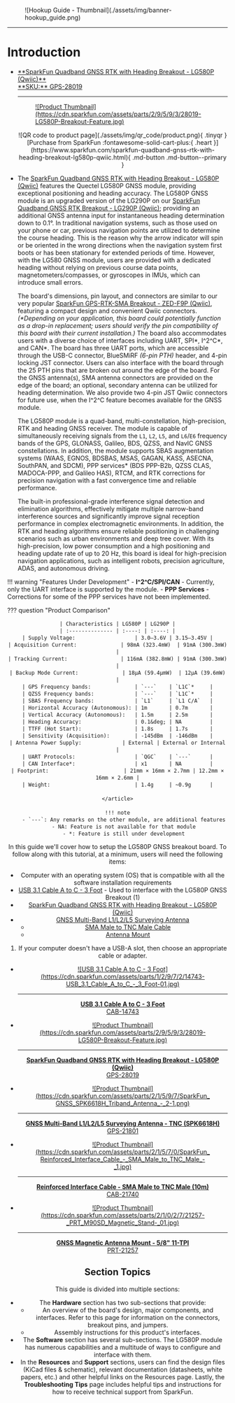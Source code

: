 <figure markdown>
![Hookup Guide - Thumbnail](./assets/img/banner-hookup_guide.png)
</figure>

---



# Introduction


<div class="grid cards desc" markdown>

-   <a href="https://www.sparkfun.com/sparkfun-quadband-gnss-rtk-with-heading-breakout-lg580p-qwiic.html">
	**SparkFun Quadband GNSS RTK with Heading Breakout - LG580P (Qwiic)**<br>
	**SKU:** GPS-28019

	---

	<figure markdown>
	![Product Thumbnail](https://cdn.sparkfun.com/assets/parts/2/9/5/9/3/28019-LG580P-Breakout-Feature.jpg)
	</figure></a>

	<article style="text-align: center;" markdown>
	![QR code to product page](./assets/img/qr_code/product.png){ .tinyqr } [Purchase from SparkFun :fontawesome-solid-cart-plus:{ .heart }](https://www.sparkfun.com/sparkfun-quadband-gnss-rtk-with-heading-breakout-lg580p-qwiic.html){ .md-button .md-button--primary }
	</article>


-	The [SparkFun Quadband GNSS RTK with Heading Breakout - LG580P (Qwiic)](https://www.sparkfun.com/sparkfun-quadband-gnss-rtk-with-heading-breakout-lg580p-qwiic.html) features the Quectel LG580P GNSS module, providing exceptional positioning and heading accuracy. The LG580P GNSS module is an upgraded version of the LG290P on our [SparkFun Quadband GNSS RTK Breakout - LG290P (Qwiic)](https://www.sparkfun.com/sparkfun-quadband-gnss-rtk-breakout-lg290p-qwiic.html); providing an additional GNSS antenna input for instantaneous heading determination down to 0.1&deg;. In traditional navigation systems, such as those used on your phone or car, previous navigation points are utilized to determine the course heading. This is the reason why the arrow indicator will spin or be oriented in the wrong directions when the navigation system first boots or has been stationary for extended periods of time. However, with the LG580 GNSS module, users are provided with a dedicated heading without relying on previous course data points, magnetometers/compasses, or gyroscopes in IMUs, which can introduce small errors.

	The board's dimensions, pin layout, and connectors are similar to our very popular [SparkFun GPS-RTK-SMA Breakout - ZED-F9P (Qwiic)](https://www.sparkfun.com/sparkfun-gps-rtk-sma-breakout-zed-f9p-qwiic.html), featuring a compact design and convenient Qwiic connectors. *(\*Depending on your application, this board could potentially function as a drop-in replacement; users should verify the pin compatibility of this board with their current installation.)* The board also accommodates users with a diverse choice of interfaces including UART, SPI*, I^2^C*, and CAN*. The board has three UART ports, which are accessible through the USB-C connector, BlueSMiRF *(6-pin PTH)* header, and 4-pin locking JST connector. Users can also interface with the board through the 25 PTH pins that are broken out around the edge of the board. For the GNSS antenna(s), SMA antenna connectors are provided on the edge of the board; an optional, secondary antenna can be utilized for heading determination. We also provide two 4-pin JST Qwiic connectors for future use, when the I^2^C feature becomes available for the GNSS module.

	The LG580P module is a quad-band, multi-constellation, high-precision, RTK and heading GNSS receiver. The module is capable of simultaneously receiving signals from the `L1`, `L2`, `L5`, and `L6`/`E6` frequency bands of the GPS, GLONASS, Galileo, BDS, QZSS, and NavIC GNSS constellations. In addition, the module supports SBAS augmentation systems (WAAS, EGNOS, BDSBAS, MSAS, GAGAN, KASS, ASECNA, SouthPAN, and SDCM), PPP services* (BDS PPP-B2b, QZSS CLAS, MADOCA-PPP, and Galileo HAS), RTCM, and RTK corrections for precision navigation with a fast convergence time and reliable performance.

	The built-in professional-grade interference signal detection and elimination algorithms, effectively mitigate multiple narrow-band interference sources and significantly improve signal reception performance in complex electromagnetic environments. In addition, the RTK and heading algorithms ensure reliable positioning in challenging scenarios such as urban environments and deep tree cover. With its high-precision, low power consumption and a high positioning and heading update rate of up to 20 Hz, this board is ideal for high-precision navigation applications, such as intelligent robots, precision agriculture, ADAS, and autonomous driving.

</div>

!!! warning "Features Under Development"
	- **I^2^C/SPI/CAN** - Currently, only the UART interface is supported by the module.
	- **PPP Services** - Corrections for some of the PPP services have not been implemented.


??? question "Product Comparison"
	<article style="text-align: center;" markdown>

	| Characteristics | LG580P | LG290P |
	| :-------------- | :----: | :----: |
	| Supply Voltage:                   | 3.0–3.6V | 3.15–3.45V |
	| Acquisition Current:              | 98mA (323.4mW)  | 91mA (300.3mW) |
	| Tracking Current:                 | 116mA (382.8mW) | 91mA (300.3mW) |
	| Backup Mode Current:              | 18μA (59.4μmW)  | 12μA (39.6mW)  |
	| GPS Frequency bands:              | `---`    | `L1C`*     |
	| QZSS Frequency bands:             | `---`    | `L1C`*     |
	| SBAS Frequency bands:             | `L1`     | `L1 C/A`   |
	| Horizontal Accuracy (Autonomous): | 1m       | 0.7m       |
	| Vertical Accuracy (Autonomous):   | 1.5m     | 2.5m       |
	| Heading Accuracy:                 | 0.1&deg; | NA         |
	| TTFF (Hot Start):                 | 1.8s     | 1.7s       |
	| Sensitivity (Acquisition):        | -145dBm  | -146dBm    |
	| Antenna Power Supply:             | External | External or Internal |
	| UART Protocols:                   | `QGC`    | `---`      |
	| CAN Interface*:                   | x1       | NA         |
	| Footprint:                        | 21mm × 16mm × 2.7mm | 12.2mm × 16mm × 2.6mm |
	| Weight:                           | 1.4g     | ~0.9g      |

	</article>

	!!! note
		- `---`: Any remarks on the other module, are additional features
		- NA: Feature is not available for that module
		- *: Feature is still under development


In this guide we'll cover how to setup the LG580P GNSS breakout board. To follow along with this tutorial, at a minimum, users will need the following items:


<div class="annotate" markdown>

- Computer with an operating system (OS) that is compatible with all the software installation requirements
- [USB 3.1 Cable A to C - 3 Foot](https://www.sparkfun.com/usb-3-1-cable-a-to-c-3-foot.html) - Used to interface with the LG580P GNSS Breakout (1)
- [SparkFun Quadband GNSS RTK with Heading Breakout - LG580P (Qwiic)](https://www.sparkfun.com/sparkfun-quadband-gnss-rtk-with-heading-breakout-lg580p-qwiic.html)
- [GNSS Multi-Band L1/L2/L5 Surveying Antenna](https://www.sparkfun.com/gnss-multi-band-l1-l2-l5-surveying-antenna-tnc-spk6618h.html)
	- [SMA Male to TNC Male Cable](https://www.sparkfun.com/reinforced-interface-cable-sma-male-to-tnc-male-10m.html)
	- [Antenna Mount](https://www.sparkfun.com/gnss-magnetic-antenna-mount-5-8-11-tpi.html)

</div>

1. If your computer doesn't have a USB-A slot, then choose an appropriate cable or adapter.


<div class="grid cards" markdown>

-   <a href="https://www.sparkfun.com/usb-3-1-cable-a-to-c-3-foot.html">
	<figure markdown>
	![USB 3.1 Cable A to C - 3 Foot](https://cdn.sparkfun.com/assets/parts/1/2/9/7/2/14743-USB_3.1_Cable_A_to_C_-_3_Foot-01.jpg)
	</figure>

	---

	**USB 3.1 Cable A to C - 3 Foot**<br>
	CAB-14743</a>


-   <a href="https://www.sparkfun.com/sparkfun-quadband-gnss-rtk-with-heading-breakout-lg580p-qwiic.html">
	<figure markdown>
	![Product Thumbnail](https://cdn.sparkfun.com/assets/parts/2/9/5/9/3/28019-LG580P-Breakout-Feature.jpg)
	</figure>

	---

	**SparkFun Quadband GNSS RTK with Heading Breakout - LG580P (Qwiic)**<br>
	GPS-28019</a>


-   <a href="https://www.sparkfun.com/gnss-multi-band-l1-l2-l5-surveying-antenna-tnc-spk6618h.html">
	<figure markdown>
	![Product Thumbnail](https://cdn.sparkfun.com/assets/parts/2/1/5/9/7/SparkFun_GNSS_SPK6618H_Triband_Antenna_-_2-1.png)
	</figure>

	---

	**GNSS Multi-Band L1/L2/L5 Surveying Antenna - TNC (SPK6618H)**<br>
	GPS-21801</a>


-   <a href="https://www.sparkfun.com/reinforced-interface-cable-sma-male-to-tnc-male-10m.html">
	<figure markdown>
	![Product Thumbnail](https://cdn.sparkfun.com/assets/parts/2/1/5/7/0/SparkFun_Reinforced_Interface_Cable_-_SMA_Male_to_TNC_Male_-_1.jpg)
	</figure>

	---

	**Reinforced Interface Cable - SMA Male to TNC Male (10m)**<br>
	CAB-21740</a>


-   <a href="https://www.sparkfun.com/gnss-magnetic-antenna-mount-5-8-11-tpi.html">
	<figure markdown>
	![Product Thumbnail](https://cdn.sparkfun.com/assets/parts/2/1/0/2/7/21257-_PRT_M90SD_Magnetic_Stand-_01.jpg)
	</figure>

	---

	**GNSS Magnetic Antenna Mount - 5/8" 11-TPI**<br>
	PRT-21257</a>

</div>



## Section Topics
This guide is divided into multiple sections:

- The **Hardware** section has two sub-sections that provide:
	- An overview of the board's design, major components, and interfaces. Refer to this page for information on the connectors, breakout pins, and jumpers.
	- Assembly instructions for this product's interfaces.
- The **Software** section has several sub-sections. The LG580P module has numerous capabilities and a multitude of ways to configure and interface with them.
- In the **Resources** and **Support** sections, users can find the design files (KiCad files & schematic), relevant documentation (datasheets, white papers, etc.) and other helpful links on the Resources page. Lastly, the **Troubleshooting Tips** page includes helpful tips and instructions for how to receive technical support from SparkFun.
